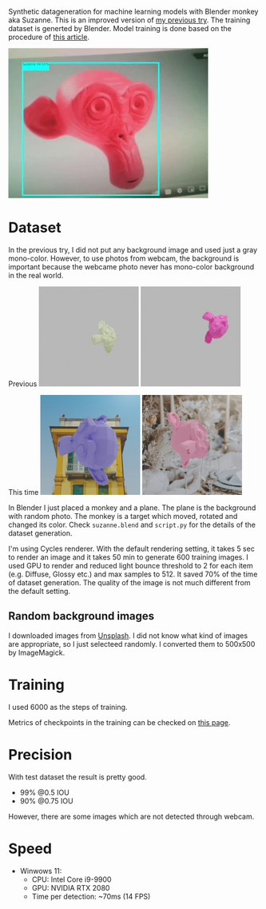 Synthetic datageneration for machine learning models with Blender monkey aka Suzanne. This is an improved version of [my previous try](https://github.com/ku6ryo/suzanne-detector). The training dataset is generted by Blender. Model training is done based on the procedure of [this article](https://blog.tensorflow.org/2021/01/custom-object-detection-in-browser.html).

![movie](./readme_assets/movie.gif)

# Dataset
In the previous try, I did not put any background image and used just a gray mono-color. However, to use photos from webcam, the background is important because the webcame photo never has mono-color background in the real world. 

Previous
![prev dataset1](./readme_assets/prev_dataset_1.png)
![prev dataset2](./readme_assets/prev_dataset_2.png)

This time
![dataset1](./readme_assets/dataset_1.png)
![dataset2](./readme_assets/dataset_2.png)

In Blender I just placed a monkey and a plane. The plane is the background with random photo. The monkey is a target which moved, rotated and changed its color.
Check `suzanne.blend` and `script.py` for the details of the dataset generation.

I'm using Cycles renderer. With the default rendering setting, it takes 5 sec to render an image and it takes 50 min to generate 600 training images. I used GPU to render and reduced light bounce threshold to 2 for each item (e.g. Diffuse, Glossy etc.) and max samples to 512. It saved 70% of the time of dataset generation. The quality of the image is not much different from the default setting.

## Random background images
I downloaded images from [Unsplash](https://unsplash.com/). I did not know what kind of images are appropriate, so I just selecteed randomly. I converted them to 500x500 by ImageMagick.

# Training
I used 6000 as the steps of training.

Metrics of checkpoints in the training can be checked on [this page](https://tensorboard.dev/experiment/O7KQbyHKQpWT4FdKyyMfqA/#scalars).

# Precision
With test dataset the result is pretty good.
- 99% @0.5 IOU
- 90% @0.75 IOU

However, there are some images which are not detected through webcam.

# Speed
- Winwows 11:
  - CPU: Intel Core i9-9900
  - GPU: NVIDIA RTX 2080
  - Time per detection: ~70ms (14 FPS)
